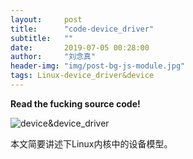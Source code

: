 ```yaml
---
layout:     post
title:      "code-device_driver"
subtitle:   ""
date:       2019-07-05 00:28:00
author:     "刘念真"
header-img: "img/post-bg-js-module.jpg"
tags: Linux-device_driver&device
---
```


**Read the fucking source code!**

![device&device_driver](D:\work-code\yaoweiliu.github.io\_posts\img\device&device_driver.gif)

本文简要讲述下Linux内核中的设备模型。


